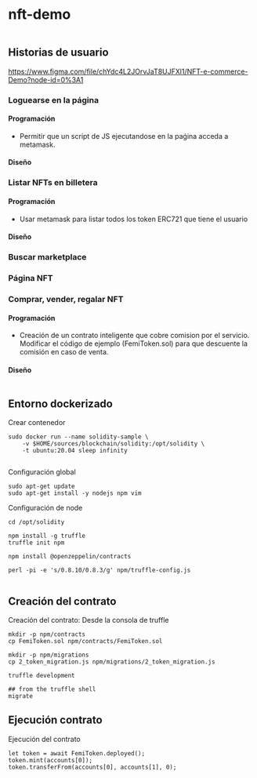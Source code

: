 # nft-demo

```python

```

<!-- #region -->
## Historias de usuario

https://www.figma.com/file/chYdc4L2JOrvJaT8UJFXl1/NFT-e-commerce-Demo?node-id=0%3A1


### Loguearse en la página

#### Programación

- Permitir que un script de JS ejecutandose en la paǵina acceda a metamask.

#### Diseño
 

### Listar NFTs en billetera

#### Programación

- Usar metamask para listar todos los token ERC721 que tiene el usuario

#### Diseño



### Buscar marketplace

### Página NFT

### Comprar, vender, regalar NFT

#### Programación

- Creación de un contrato inteligente que cobre comision por el servicio. Modificar el código de ejemplo (FemiToken.sol) para que descuente la comisión en caso de venta.

#### Diseño

<!-- #endregion -->

```python

```

## Entorno dockerizado

<!-- #region -->
Crear contenedor

```
sudo docker run --name solidity-sample \
    -v $HOME/sources/blockchain/solidity:/opt/solidity \
    -t ubuntu:20.04 sleep infinity
            
```


Configuración global

```
sudo apt-get update
sudo apt-get install -y nodejs npm vim
```


Configuración de node

```
cd /opt/solidity

npm install -g truffle
truffle init npm 

npm install @openzeppelin/contracts

perl -pi -e 's/0.8.10/0.8.3/g' npm/truffle-config.js 

```
<!-- #endregion -->

```python

```

## Creación del contrato


Creación del contrato: Desde la consola de truffle
```
mkdir -p npm/contracts
cp FemiToken.sol npm/contracts/FemiToken.sol

mkdir -p npm/migrations
cp 2_token_migration.js npm/migrations/2_token_migration.js

truffle development

## from the truffle shell
migrate
```


## Ejecución contrato


Ejecución del contrato
```
let token = await FemiToken.deployed();
token.mint(accounts[0]);  
token.transferFrom(accounts[0], accounts[1], 0);  
```

```python

```
